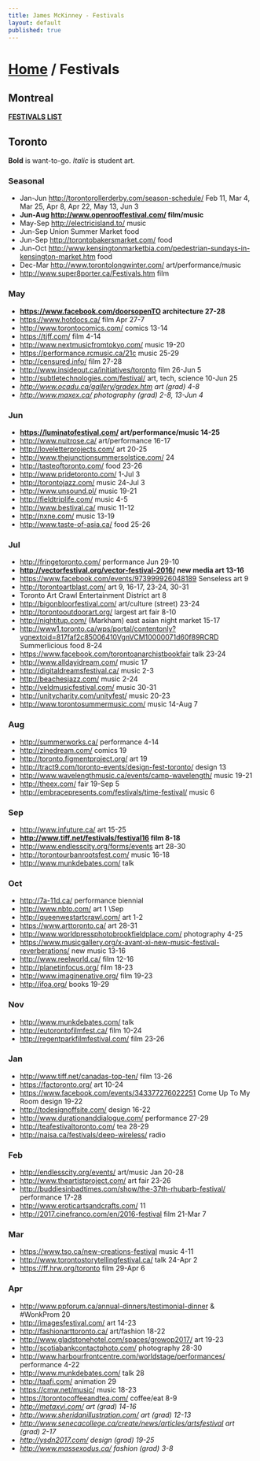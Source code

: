 ```yaml
---
title: James McKinney - Festivals
layout: default
published: true
---
```


# [Home](/) / Festivals

## Montreal

**[FESTIVALS LIST](https://jpmckinney.backpackit.com/pub/1164053-montreal)**

## Toronto

<p><span class="glyphicon glyphicon-info-sign" aria-hidden="true"></span> <strong>Bold</strong> is want-to-go. <em>Italic</em> is student art.</p>

### Seasonal

* Jan-Jun <http://torontorollerderby.com/season-schedule/> Feb 11, Mar 4, Mar 25, Apr 8, Apr 22, May 13, Jun 3
* **Jun-Aug <http://www.openrooffestival.com/> film/music**
* May-Sep <http://electricisland.to/> music
* Jun-Sep Union Summer Market food
* Jun-Sep <http://torontobakersmarket.com/> food
* Jun-Oct <http://www.kensingtonmarketbia.com/pedestrian-sundays-in-kensington-market.htm> food
* Dec-Mar <http://www.torontolongwinter.com/> art/performance/music
* <http://www.super8porter.ca/Festivals.htm> film

### May

* **<https://www.facebook.com/doorsopenTO> architecture 27-28**
* <https://www.hotdocs.ca/> film Apr 27-7
* <http://www.torontocomics.com/> comics 13-14
* <https://tjff.com/> film 4-14
* <http://www.nextmusicfromtokyo.com/> music 19-20
* <https://performance.rcmusic.ca/21c> music 25-29
* <http://censured.info/> film 27-28
* <http://www.insideout.ca/initiatives/toronto> film 26-Jun 5
* <http://subtletechnologies.com/festival/> art, tech, science 10-Jun 25
* _<http://www.ocadu.ca/gallery/gradex.htm> art (grad) 4-8_
* _<http://www.maxex.ca/> photography (grad) 2-8, 13-Jun 4_

### Jun

* **<https://luminatofestival.com/> art/performance/music 14-25**
* <http://www.nuitrose.ca/> art/performance 16-17
* <http://loveletterprojects.com/> art 20-25
* <http://www.thejunctionsummersolstice.com/> 24
* <http://tasteoftoronto.com/> food 23-26
* <http://www.pridetoronto.com/> 1-Jul 3
* <http://torontojazz.com/> music 24-Jul 3
* <http://www.unsound.pl/> music 19-21
* <http://fieldtriplife.com/> music 4-5
* <http://www.bestival.ca/> music 11-12
* <http://nxne.com/> music 13-19
* <http://www.taste-of-asia.ca/> food 25-26

### Jul

* <http://fringetoronto.com/> performance Jun 29-10
* **<http://vectorfestival.org/vector-festival-2016/> new media art 13-16**
* <https://www.facebook.com/events/973999926048189> Senseless art 9
* <http://torontoartblast.com/> art 9, 16-17, 23-24, 30-31
* Toronto Art Crawl Entertainment District art 8
* <http://bigonbloorfestival.com/> art/culture (street) 23-24
* <http://torontooutdoorart.org/> largest art fair 8-10
* <http://nightitup.com/> (Markham) east asian night market 15-17
* <http://www1.toronto.ca/wps/portal/contentonly?vgnextoid=817faf2c85006410VgnVCM10000071d60f89RCRD> Summerlicious food 8-24
* <https://www.facebook.com/torontoanarchistbookfair> talk 23-24
* <http://www.alldayidream.com/> music 17
* <http://digitaldreamsfestival.ca/> music 2-3
* <http://beachesjazz.com/> music 2-24
* <http://veldmusicfestival.com/> music 30-31
* <http://unitycharity.com/unityfest/> music 20-23
* <http://www.torontosummermusic.com/> music 14-Aug 7

### Aug

* <http://summerworks.ca/> performance 4-14
* <http://zinedream.com/> comics 19
* <http://toronto.figmentproject.org/> art 19
* <http://tract9.com/toronto-events/design-fest-toronto/> design 13
* <http://www.wavelengthmusic.ca/events/camp-wavelength/> music 19-21
* <http://theex.com/> fair 19-Sep 5
* <http://embracepresents.com/festivals/time-festival/> music 6

### Sep

* <http://www.infuture.ca/> art 15-25
* **<http://www.tiff.net/festivals/festival16> film 8-18**
* <http://www.endlesscity.org/forms/events> art 28-30
* <http://torontourbanrootsfest.com/> music 16-18
* <http://www.munkdebates.com/> talk

### Oct

* <http://7a-11d.ca/> performance biennial
* <http://www.nbto.com/> art 1 \Sep
* <http://queenwestartcrawl.com/> art 1-2
* <https://www.arttoronto.ca/> art 28-31
* <http://www.worldpressphotobrookfieldplace.com/> photography 4-25
* <https://www.musicgallery.org/x-avant-xi-new-music-festival-reverberations/> new music 13-16
* <http://www.reelworld.ca/> film 12-16
* <http://planetinfocus.org/> film 18-23
* <http://www.imaginenative.org/> film 19-23
* <http://ifoa.org/> books 19-29

### Nov

* <http://www.munkdebates.com/> talk
* <http://eutorontofilmfest.ca/> film 10-24
* <http://regentparkfilmfestival.com/> film 23-26

### Jan

* <http://www.tiff.net/canadas-top-ten/> film 13-26
* <https://factoronto.org/> art 10-24
* <https://www.facebook.com/events/343377276022251> Come Up To My Room design 19-22
* <http://todesignoffsite.com/> design 16-22
* <http://www.durationanddialogue.com/> performance 27-29
* <http://teafestivaltoronto.com/> tea 28-29
* <http://naisa.ca/festivals/deep-wireless/> radio

### Feb

* <http://endlesscity.org/events/> art/music Jan 20-28
* <http://www.theartistproject.com/> art fair 23-26
* <http://buddiesinbadtimes.com/show/the-37th-rhubarb-festival/> performance 17-28
* <http://www.eroticartsandcrafts.com/> 11
* <http://2017.cinefranco.com/en/2016-festival> film 21-Mar 7

### Mar

* <https://www.tso.ca/new-creations-festival> music 4-11
* <http://www.torontostorytellingfestival.ca/> talk 24-Apr 2
* <https://ff.hrw.org/toronto> film 29-Apr 6

### Apr

* <http://www.ppforum.ca/annual-dinners/testimonial-dinner> & #WonkProm 20
* <http://imagesfestival.com/> art 14-23
* <http://fashionarttoronto.ca/> art/fashion 18-22
* <http://www.gladstonehotel.com/spaces/growop2017/> art 19-23
* <http://scotiabankcontactphoto.com/> photography 28-30
* <http://www.harbourfrontcentre.com/worldstage/performances/> performance 4-22
* <http://www.munkdebates.com/> talk 28
* <http://taafi.com/> animation 29
* <https://cmw.net/music/> music 18-23
* <https://torontocoffeeandtea.com/> coffee/eat 8-9
* _<http://metaxvi.com/> art (grad) 14-16_
* _<http://www.sheridanillustration.com/> art (grad) 12-13_
* _<http://www.senecacollege.ca/create/news/articles/artsfestival> art (grad) 2-17_
* _<http://ysdn2017.com/> design (grad) 19-25_
* _<http://www.massexodus.ca/> fashion (grad) 3-8_

